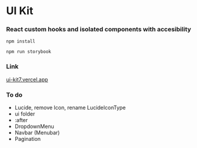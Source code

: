 # UI Kit

### React custom hooks and isolated components with accesibility

`npm install`

`npm run storybook`

### Link

[ui-kit7.vercel.app](https://ui-kit7.vercel.app/)

### To do

- Lucide, remove Icon, rename LucideIconType
- ui folder
- :after
- DropdownMenu
- Navbar (Menubar)
- Pagination

